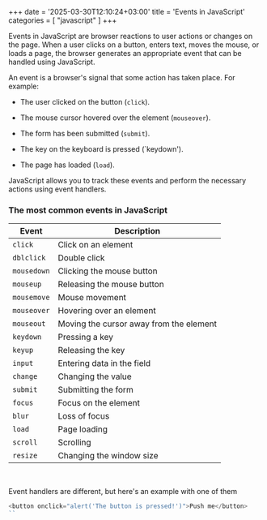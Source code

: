 +++
date = '2025-03-30T12:10:24+03:00'
title = 'Events in JavaScript'
categories = [ "javascript" ]
+++

Events in JavaScript are browser reactions to user actions or changes on the page. When a user clicks on a button, enters text, moves the mouse, or loads a page, the browser generates an appropriate event that can be handled using JavaScript.

An event is a browser's signal that some action has taken place. For example:

- The user clicked on the button (`click`).

- The mouse cursor hovered over the element (`mouseover`).

- The form has been submitted (`submit`).

- The key on the keyboard is pressed (`keydown').

- The page has loaded (`load`).

JavaScript allows you to track these events and perform the necessary actions using event handlers.

### The most common events in JavaScript

| Event | Description |
|--------------|-------------------------|
| `click`      | Click on an element |
| `dblclick` | Double click |
| `mousedown`  | Clicking the mouse button |
| `mouseup`    | Releasing the mouse button |
| `mousemove` | Mouse movement |
| `mouseover` | Hovering over an element |
| `mouseout`   | Moving the cursor away from the element |
| `keydown`    | Pressing a key |
| `keyup`      | Releasing the key |
| `input`      | Entering data in the field |
| `change`     | Changing the value |
| `submit`     | Submitting the form |
| `focus`      | Focus on the element |
| `blur`       | Loss of focus |
| `load`       | Page loading |
| `scroll`     | Scrolling |
| `resize`     | Changing the window size |

<br />

Event handlers are different, but here's an example with one of them

```js
<button onclick="alert('The button is pressed!')">Push me</button>
``